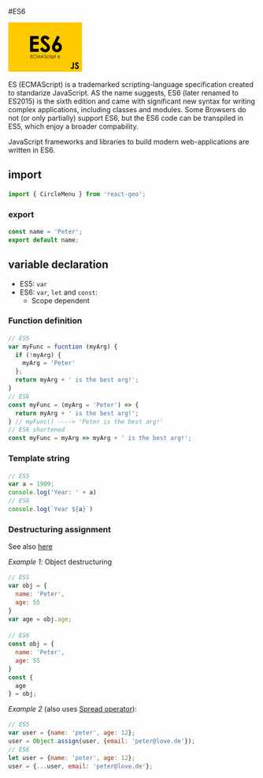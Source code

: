 #ES6

<img src="../images/ES6.png" alt="" style="width: 150px;"/>

ES (ECMAScript) is a trademarked scripting-language specification created to standarize JavaScript.
AS the name suggests, ES6 (later renamed to ES2015) is the sixth edition and came with significant new syntax for writing complex applications,
including classes and modules. Some Browsers do not (or only partially) support ES6, but the ES6 code can be transpiled in
ES5, which enjoy a broader compability.

JavaScript frameworks and libraries to build modern web-applications are written in ES6.

## import
```javascript
import { CircleMenu } from 'react-geo';
```
### export
```javascript
const name = 'Peter';
export default name;
```

## variable declaration

- ES5: `var`
- ES6: `var`, `let` and `const`:
  * Scope dependent

### Function definition

```javascript
// ES5
var myFunc = fucntion (myArg) {
  if (!myArg) {
    myArg = 'Peter'
  };
  return myArg + ' is the best arg!';
}
// ES6
const myFunc = (myArg = 'Peter') => {
  return myArg + ' is the best arg!';
} // myFunc() ----> 'Peter is the best arg!'
// ES6 shortened
const myFunc = myArg => myArg + ' is the best arg!';
```

### Template string
```javascript
// ES5
var a = 1909;
console.log('Year: ' + a)
// ES6
console.log(`Year ${a}`)
```

### Destructuring assignment

See also [here](https://developer.mozilla.org/en-US/docs/Web/JavaScript/Reference/Operators/Destructuring_assignment)

*Example 1*: Object destructuring 

```javascript
// ES5
var obj = {
  name: 'Peter',
  age: 55
}
var age = obj.age;

// ES6
const obj = {
  name: 'Peter',
  age: 55
}
const {
  age
} = obj;
```

*Example 2* (also uses [Spread operator](https://developer.mozilla.org/en-US/docs/Web/JavaScript/Reference/Operators/Spread_operator)):

```javascript
// ES5
var user = {name: 'peter', age: 12};
user = Object.assign(user, {email: 'peter@love.de'});
// ES6
let user = {name: 'peter', age: 12};
user = {...user, email: 'peter@love.de'};
```
